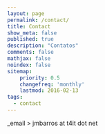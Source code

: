 ```yaml
---
layout: page
permalink: /contact/
title: Contact
show_meta: false
published: true
description: "Contatos"
comments: false
mathjax: false
noindex: false
sitemap:
    priority: 0.5
    changefreq: 'monthly'
    lastmod: 2016-02-13
tags:
  - contact
---
```







_email > jmbarros at t4it dot net


